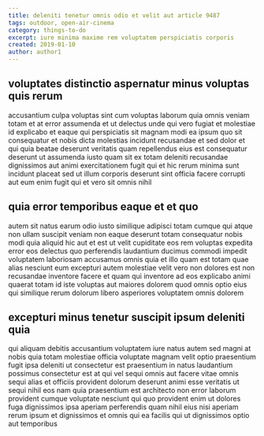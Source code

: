 ```yaml
---
title: deleniti tenetur omnis odio et velit aut article 9487
tags: outdoor, open-air-cinema
category: things-to-do
excerpt: iure minima maxime rem voluptatem perspiciatis corporis
created: 2019-01-10
author: author1
---
```


## voluptates distinctio aspernatur minus voluptas quis rerum

accusantium culpa voluptas sint cum voluptas laborum quia omnis veniam totam et at error assumenda et ut delectus unde qui vero fugiat et molestiae id explicabo et eaque qui perspiciatis sit magnam modi ea ipsum quo sit consequatur et nobis dicta molestias incidunt recusandae et sed dolor et qui quia beatae deserunt veritatis quam repellendus eius est consequatur deserunt ut assumenda iusto quam sit ex totam deleniti recusandae dignissimos aut animi exercitationem fugit qui et hic rerum minima sunt incidunt placeat sed ut illum corporis deserunt sint officia facere corrupti aut eum enim fugit qui et vero sit omnis nihil

## quia error temporibus eaque et et quo

autem sit natus earum odio iusto similique adipisci totam cumque qui atque non ullam suscipit veniam non eaque deserunt totam consequatur nobis modi quia aliquid hic aut et est ut velit cupiditate eos rem voluptas expedita error eos delectus quo perferendis laudantium ducimus commodi impedit voluptatem laboriosam accusamus omnis quia et illo quam est totam quae alias nesciunt eum excepturi autem molestiae velit vero non dolores est non recusandae inventore facere et quam qui inventore ad eos explicabo animi quaerat totam id iste voluptas aut maiores dolorem quod omnis optio eius qui similique rerum dolorum libero asperiores voluptatem omnis dolorem

## excepturi minus tenetur suscipit ipsum deleniti quia

qui aliquam debitis accusantium voluptatem iure natus autem sed magni at nobis quia totam molestiae officia voluptate magnam velit optio praesentium fugit ipsa deleniti ut consectetur est praesentium in natus laudantium possimus consectetur est at qui vel sequi omnis aut facere vitae omnis sequi alias et officiis provident dolorum deserunt animi esse veritatis ut sequi nihil eos nam quia praesentium est architecto non error laborum provident cumque voluptate nesciunt qui quo provident enim ut dolores fuga dignissimos ipsa aperiam perferendis quam nihil eius nisi aperiam rerum ipsum et dignissimos et omnis qui ea facilis qui ut dignissimos optio aut temporibus
